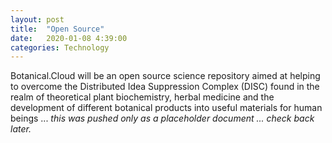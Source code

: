 ```yaml
---
layout: post
title:  "Open Source"
date:   2020-01-08 4:39:00
categories: Technology
---
```


Botanical.Cloud will be an open source science repository aimed at helping to overcome the Distributed Idea Suppression Complex (DISC) found in the realm of theoretical plant biochemistry, herbal medicine and the development of different botanical products into useful materials for human beings ... *this was pushed only as a placeholder document ... check back later.*
